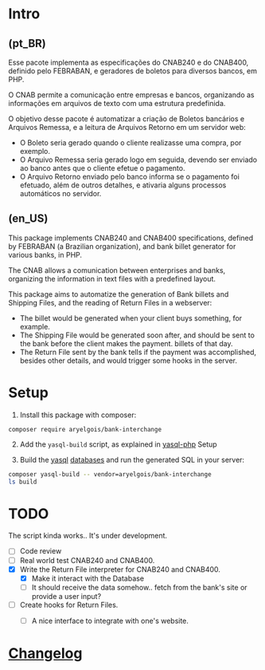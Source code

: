 # Intro

## (pt_BR)

Esse pacote implementa as especificações do CNAB240 e do CNAB400, definido pelo
FEBRABAN, e geradores de boletos para diversos bancos, em PHP.

O CNAB permite a comunicação entre empresas e bancos, organizando as informações
em arquivos de texto com uma estrutura predefinida.

O objetivo desse pacote é automatizar a criação de Boletos bancários e Arquivos
Remessa, e a leitura de Arquivos Retorno em um servidor web:

- O Boleto seria gerado quando o cliente realizasse uma compra, por exemplo.
- O Arquivo Remessa seria gerado logo em seguida, devendo ser enviado ao banco
  antes que o cliente efetue o pagamento.
- O Arquivo Retorno enviado pelo banco informa se o pagamento foi efetuado, além
  de outros detalhes, e ativaria alguns processos automáticos no servidor.


## (en_US)

This package implements CNAB240 and CNAB400 specifications, defined by FEBRABAN
(a Brazilian organization), and bank billet generator for various banks, in PHP.

The CNAB allows a comunication between enterprises and banks, organizing the
information in text files with a predefined layout.

This package aims to automatize the generation of Bank billets and Shipping
Files, and the reading of Return Files in a webserver:

- The billet would be generated when your client buys something, for example.
- The Shipping File would be generated soon after, and should be sent to the
  bank before the client makes the payment.
  billets of that day.
- The Return File sent by the bank tells if the payment was accomplished,
  besides other details, and would trigger some hooks in the server.


# Setup

1. Install this package with composer:

  `composer require aryelgois/bank-interchange`

2. Add the `yasql-build` script, as explained in [yasql-php] Setup

3. Build the [yasql][] [databases] and run the generated SQL in your server:

 ```bash
composer yasql-build -- vendor=aryelgois/bank-interchange
ls build
 ```


# TODO

The script kinda works.. It's under development.

- [ ] Code review
- [ ] Real world test CNAB240 and CNAB400.
- [x] Write the Return File interpreter for CNAB240 and CNAB400.
  - [x] Make it interact with the Database
  - [ ] It should receive the data somehow.. fetch from the bank's site or
    provide a user input?
- [ ] Create hooks for Return Files.
  - [ ] A nice interface to integrate with one's website.


# [Changelog]


[databases]: config/databases.yml
[Changelog]: CHANGELOG.md

[yasql]: https://github.com/aryelgois/yasql
[yasql-php]: https://github.com/aryelgois/yasql-php
